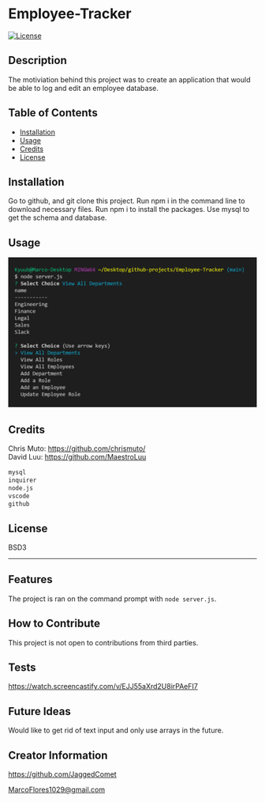 # Employee-Tracker
[![License](https://img.shields.io/badge/License-BSD_3--Clause-blue.svg)](https://opensource.org/licenses/BSD-3-Clause)

## Description

The motiviation behind this project was to create an application that would be able to log and edit an employee database.


## Table of Contents

- [Installation](#installation)
- [Usage](#usage)
- [Credits](#credits)
- [License](#license)

## Installation

Go to github, and git clone this project. Run npm i in the command line to download necessary files. Run npm i to install the packages. Use mysql to get the schema and database.

## Usage

![app](assets/images/example.png)




## Credits

Chris Muto: https://github.com/chrismuto/ 
<br>
David Luu: https://github.com/MaestroLuu


```
mysql
inquirer
node.js
vscode
github
```

## License

BSD3

---

## Features

The project is ran on the command prompt with ```node server.js```.

## How to Contribute

This project is not open to contributions from third parties.

## Tests

https://watch.screencastify.com/v/EJJ55aXrd2U8irPAeFI7

## Future Ideas

Would like to get rid of text input and only use arrays in the future.

## Creator Information

https://github.com/JaggedComet

MarcoFlores1029@gmail.com
